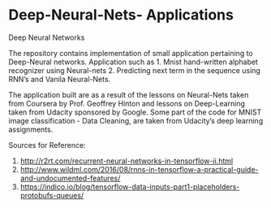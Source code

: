 # Deep-Neural-Nets- Applications
Deep Neural Networks


The repository contains implementation of small application pertaining to Deep-Neural networks. Application such as 
	1. Mnist hand-written alphabet recognizer using Neural-nets
	2. Predicting next term in the sequence using RNN’s and Vanila Neural-Nets.
	

The application built are as a result of the lessons on Neural-Nets taken from Coursera by Prof. Geoffrey Hinton and lessons on Deep-Learning taken from Udacity sponsored by Google. Some part of the code for MNIST image classification - Data Cleaning, are taken from Udacity’s deep learning assignments.


Sources for Reference:
1. http://r2rt.com/recurrent-neural-networks-in-tensorflow-ii.html
2. http://www.wildml.com/2016/08/rnns-in-tensorflow-a-practical-guide-and-undocumented-features/
3. https://indico.io/blog/tensorflow-data-inputs-part1-placeholders-protobufs-queues/